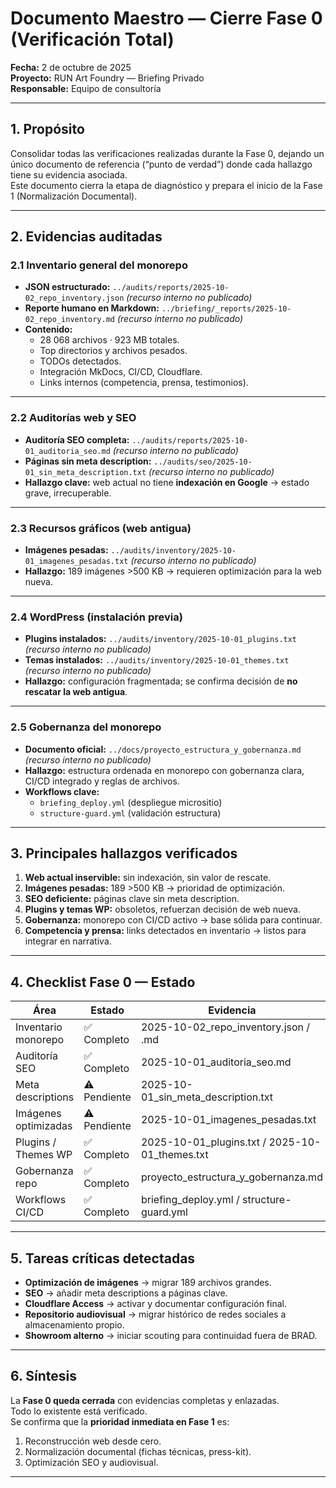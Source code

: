 # Documento Maestro — Cierre Fase 0 (Verificación Total)

**Fecha:** 2 de octubre de 2025  
**Proyecto:** RUN Art Foundry — Briefing Privado  
**Responsable:** Equipo de consultoría  

---

## 1. Propósito
Consolidar todas las verificaciones realizadas durante la Fase 0, dejando un único documento de referencia (“punto de verdad”) donde cada hallazgo tiene su evidencia asociada.  
Este documento cierra la etapa de diagnóstico y prepara el inicio de la Fase 1 (Normalización Documental).  

---

## 2. Evidencias auditadas

### 2.1 Inventario general del monorepo
- **JSON estructurado:** `../audits/reports/2025-10-02_repo_inventory.json` *(recurso interno no publicado)*  
- **Reporte humano en Markdown:** `../briefing/_reports/2025-10-02_repo_inventory.md` *(recurso interno no publicado)*  
- **Contenido:**  
  - 28 068 archivos · 923 MB totales.  
  - Top directorios y archivos pesados.  
  - TODOs detectados.  
  - Integración MkDocs, CI/CD, Cloudflare.  
  - Links internos (competencia, prensa, testimonios).  

---

### 2.2 Auditorías web y SEO
- **Auditoría SEO completa:** `../audits/reports/2025-10-01_auditoria_seo.md` *(recurso interno no publicado)*  
- **Páginas sin meta description:** `../audits/seo/2025-10-01_sin_meta_description.txt` *(recurso interno no publicado)*  
- **Hallazgo clave:** web actual no tiene **indexación en Google** → estado grave, irrecuperable.  

---

### 2.3 Recursos gráficos (web antigua)
- **Imágenes pesadas:** `../audits/inventory/2025-10-01_imagenes_pesadas.txt` *(recurso interno no publicado)*  
- **Hallazgo:** 189 imágenes >500 KB → requieren optimización para la web nueva.  

---

### 2.4 WordPress (instalación previa)
- **Plugins instalados:** `../audits/inventory/2025-10-01_plugins.txt` *(recurso interno no publicado)*  
- **Temas instalados:** `../audits/inventory/2025-10-01_themes.txt` *(recurso interno no publicado)*  
- **Hallazgo:** configuración fragmentada; se confirma decisión de **no rescatar la web antigua**.  

---

### 2.5 Gobernanza del monorepo
- **Documento oficial:** `../docs/proyecto_estructura_y_gobernanza.md` *(recurso interno no publicado)*  
- **Hallazgo:** estructura ordenada en monorepo con gobernanza clara, CI/CD integrado y reglas de archivos.  
- **Workflows clave:**  
  - `briefing_deploy.yml` (despliegue micrositio)  
  - `structure-guard.yml` (validación estructura)  

---

## 3. Principales hallazgos verificados
1. **Web actual inservible:** sin indexación, sin valor de rescate.  
2. **Imágenes pesadas:** 189 >500 KB → prioridad de optimización.  
3. **SEO deficiente:** páginas clave sin meta description.  
4. **Plugins y temas WP:** obsoletos, refuerzan decisión de web nueva.  
5. **Gobernanza:** monorepo con CI/CD activo → base sólida para continuar.  
6. **Competencia y prensa:** links detectados en inventario → listos para integrar en narrativa.  

---

## 4. Checklist Fase 0 — Estado

| Área                  | Estado       | Evidencia                                         |
|-----------------------|--------------|--------------------------------------------------|
| Inventario monorepo   | ✅ Completo  | 2025-10-02_repo_inventory.json / .md             |
| Auditoría SEO         | ✅ Completo  | 2025-10-01_auditoria_seo.md                      |
| Meta descriptions     | ⚠️ Pendiente | 2025-10-01_sin_meta_description.txt              |
| Imágenes optimizadas  | ⚠️ Pendiente | 2025-10-01_imagenes_pesadas.txt                  |
| Plugins / Themes WP   | ✅ Completo  | 2025-10-01_plugins.txt / 2025-10-01_themes.txt   |
| Gobernanza repo       | ✅ Completo  | proyecto_estructura_y_gobernanza.md              |
| Workflows CI/CD       | ✅ Completo  | briefing_deploy.yml / structure-guard.yml        |

---

## 5. Tareas críticas detectadas
- **Optimización de imágenes** → migrar 189 archivos grandes.  
- **SEO** → añadir meta descriptions a páginas clave.  
- **Cloudflare Access** → activar y documentar configuración final.  
- **Repositorio audiovisual** → migrar histórico de redes sociales a almacenamiento propio.  
- **Showroom alterno** → iniciar scouting para continuidad fuera de BRAD.  

---

## 6. Síntesis
La **Fase 0 queda cerrada** con evidencias completas y enlazadas.  
Todo lo existente está verificado.  
Se confirma que la **prioridad inmediata en Fase 1** es:  
1. Reconstrucción web desde cero.  
2. Normalización documental (fichas técnicas, press-kit).  
3. Optimización SEO y audiovisual.  

---
